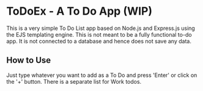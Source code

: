 # ToDoEx - A To Do App (WIP)
This is a very simple To Do List app based on Node.js and Express.js using the EJS templating engine. This is not
meant to be a fully functional to-do app. It is not connected to a database and hence does not save any data.

## How to Use
Just type whatever you want to add as a To Do and press 'Enter' or click on the '+' button. There is a separate list 
for Work todos.


